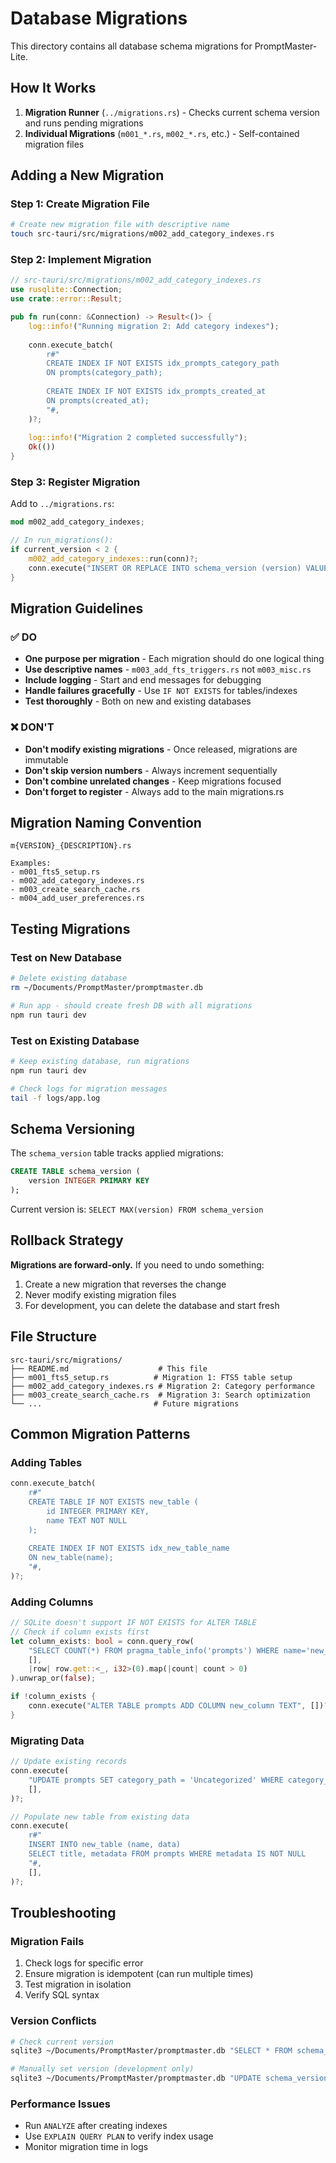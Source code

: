 # Database Migrations

This directory contains all database schema migrations for PromptMaster-Lite.

## How It Works

1. **Migration Runner** (`../migrations.rs`) - Checks current schema version and runs pending migrations
2. **Individual Migrations** (`m001_*.rs`, `m002_*.rs`, etc.) - Self-contained migration files

## Adding a New Migration

### Step 1: Create Migration File
```bash
# Create new migration file with descriptive name
touch src-tauri/src/migrations/m002_add_category_indexes.rs
```

### Step 2: Implement Migration
```rust
// src-tauri/src/migrations/m002_add_category_indexes.rs
use rusqlite::Connection;
use crate::error::Result;

pub fn run(conn: &Connection) -> Result<()> {
    log::info!("Running migration 2: Add category indexes");
    
    conn.execute_batch(
        r#"
        CREATE INDEX IF NOT EXISTS idx_prompts_category_path 
        ON prompts(category_path);
        
        CREATE INDEX IF NOT EXISTS idx_prompts_created_at 
        ON prompts(created_at);
        "#,
    )?;
    
    log::info!("Migration 2 completed successfully");
    Ok(())
}
```

### Step 3: Register Migration
Add to `../migrations.rs`:
```rust
mod m002_add_category_indexes;

// In run_migrations():
if current_version < 2 {
    m002_add_category_indexes::run(conn)?;
    conn.execute("INSERT OR REPLACE INTO schema_version (version) VALUES (2)", [])?;
}
```

## Migration Guidelines

### ✅ DO
- **One purpose per migration** - Each migration should do one logical thing
- **Use descriptive names** - `m003_add_fts_triggers.rs` not `m003_misc.rs`
- **Include logging** - Start and end messages for debugging
- **Handle failures gracefully** - Use `IF NOT EXISTS` for tables/indexes
- **Test thoroughly** - Both on new and existing databases

### ❌ DON'T
- **Don't modify existing migrations** - Once released, migrations are immutable
- **Don't skip version numbers** - Always increment sequentially
- **Don't combine unrelated changes** - Keep migrations focused
- **Don't forget to register** - Always add to the main migrations.rs

## Migration Naming Convention

```
m{VERSION}_{DESCRIPTION}.rs

Examples:
- m001_fts5_setup.rs
- m002_add_category_indexes.rs  
- m003_create_search_cache.rs
- m004_add_user_preferences.rs
```

## Testing Migrations

### Test on New Database
```bash
# Delete existing database
rm ~/Documents/PromptMaster/promptmaster.db

# Run app - should create fresh DB with all migrations
npm run tauri dev
```

### Test on Existing Database
```bash
# Keep existing database, run migrations
npm run tauri dev

# Check logs for migration messages
tail -f logs/app.log
```

## Schema Versioning

The `schema_version` table tracks applied migrations:
```sql
CREATE TABLE schema_version (
    version INTEGER PRIMARY KEY
);
```

Current version is: `SELECT MAX(version) FROM schema_version`

## Rollback Strategy

**Migrations are forward-only.** If you need to undo something:
1. Create a new migration that reverses the change
2. Never modify existing migration files
3. For development, you can delete the database and start fresh

## File Structure

```
src-tauri/src/migrations/
├── README.md                    # This file
├── m001_fts5_setup.rs          # Migration 1: FTS5 table setup
├── m002_add_category_indexes.rs # Migration 2: Category performance  
├── m003_create_search_cache.rs  # Migration 3: Search optimization
└── ...                         # Future migrations
```

## Common Migration Patterns

### Adding Tables
```rust
conn.execute_batch(
    r#"
    CREATE TABLE IF NOT EXISTS new_table (
        id INTEGER PRIMARY KEY,
        name TEXT NOT NULL
    );
    
    CREATE INDEX IF NOT EXISTS idx_new_table_name 
    ON new_table(name);
    "#,
)?;
```

### Adding Columns
```rust
// SQLite doesn't support IF NOT EXISTS for ALTER TABLE
// Check if column exists first
let column_exists: bool = conn.query_row(
    "SELECT COUNT(*) FROM pragma_table_info('prompts') WHERE name='new_column'",
    [],
    |row| row.get::<_, i32>(0).map(|count| count > 0)
).unwrap_or(false);

if !column_exists {
    conn.execute("ALTER TABLE prompts ADD COLUMN new_column TEXT", [])?;
}
```

### Migrating Data
```rust
// Update existing records
conn.execute(
    "UPDATE prompts SET category_path = 'Uncategorized' WHERE category_path IS NULL",
    [],
)?;

// Populate new table from existing data
conn.execute(
    r#"
    INSERT INTO new_table (name, data)
    SELECT title, metadata FROM prompts WHERE metadata IS NOT NULL
    "#,
    [],
)?;
```

## Troubleshooting

### Migration Fails
1. Check logs for specific error
2. Ensure migration is idempotent (can run multiple times)
3. Test migration in isolation
4. Verify SQL syntax

### Version Conflicts
```bash
# Check current version
sqlite3 ~/Documents/PromptMaster/promptmaster.db "SELECT * FROM schema_version;"

# Manually set version (development only)
sqlite3 ~/Documents/PromptMaster/promptmaster.db "UPDATE schema_version SET version = 0;"
```

### Performance Issues
- Run `ANALYZE` after creating indexes
- Use `EXPLAIN QUERY PLAN` to verify index usage
- Monitor migration time in logs